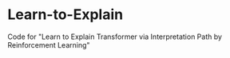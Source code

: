 # Learn-to-Explain
Code for "Learn to Explain Transformer via Interpretation Path by Reinforcement Learning"
